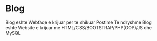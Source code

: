 # Blog
Blog eshte Webfaqe e krijuar per te shikuar Postime Te ndryshme
Blog eshte Website e krijuar me HTML/CSS/BOOTSTRAP/PHP(OOP)/JS dhe MySQL
